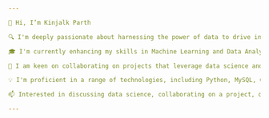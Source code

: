 ```yaml
---

👋 Hi, I’m Kinjalk Parth

🔍 I'm deeply passionate about harnessing the power of data to drive innovation and decision-making. With a solid foundation in computer science and engineering, my expertise spans across Data Engineering, Data Visualization, and Data Science. I thrive in roles that challenge me to leverage these skills to uncover insights and create impactful solutions.

🎓 I'm currently enhancing my skills in Machine Learning and Data Analysis while pursuing a Master's degree in Computer Science at the University of Illinois at Urbana-Champaign. My academic and professional journey has been marked by a commitment to applying data science in practical, impactful ways, such as improving fraud detection mechanisms and creating dynamic data-driven applications.

👥 I am keen on collaborating on projects that leverage data science and machine learning to solve real-world problems or to extract meaningful insights from complex datasets. I'm dedicated to contributing to projects that drive significant impact, whether through innovative algorithms, effective data visualizations, or robust data engineering practices.

💡 I'm proficient in a range of technologies, including Python, MySQL, C, C++, Dart, and various data science libraries and frameworks like PyTorch, TensorFlow, Scikit-Learn, Pandas, and more. My experience extends to working with platforms like Google Cloud, Azure, and AWS, which enables me to build scalable and efficient data solutions.

📫 Interested in discussing data science, collaborating on a project, or just connecting? You can reach me via email at me.kinjalk@outlook.com or find me on [LinkedIn](your-linkedin-url) and [GitHub](your-github-url).

---
```

